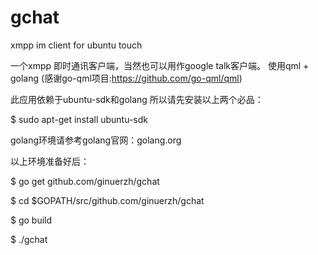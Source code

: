 gchat
=====

xmpp im client for ubuntu touch

一个xmpp 即时通讯客户端，当然也可以用作google talk客户端。
使用qml + golang (感谢go-qml项目:https://github.com/go-qml/qml)

此应用依赖于ubuntu-sdk和golang
所以请先安装以上两个必品：

$ sudo apt-get install ubuntu-sdk

golang环境请参考golang官网：golang.org

以上环境准备好后：

$ go get github.com/ginuerzh/gchat

$ cd $GOPATH/src/github.com/ginuerzh/gchat

$ go build

$ ./gchat
